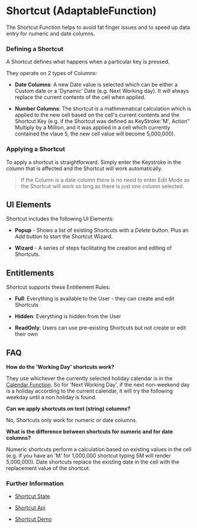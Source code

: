 # Shortcut (AdaptableFunction)

The Shortcut Function helps to avoid fat finger issues and to speed up data entry for numeric and date columns.

### Defining a Shortcut
A Shortcut defines what happens when a particular key is pressed.

They operate on 2 types of Columns:

- **Date Columns**: A new Date value is selected which can be either a Custom date or a 'Dynamic' Date (e.g. Next Working day).  It will always replace the current contents of the cell when applied.

- **Number Columns**: The shortcut is a mathmematical calculation which is applied to the new cell based on the cell's current contents and the Shortcut Key (e.g. if the Shortcut was defined as KeyStroke:'M', Action" Multiply by a Million, and it was applied in a cell which currently contained the vlaue 5, the new cell value will become 5,000,000).

### Applying a Shortcut
To apply a shortcut is straightforward.  Simply enter the Keystroke in the column that is affected and the Shortcut will work automatically.  

>  If the Column is a date column there is no need to enter Edit Mode as the Shortcut will work so long as there is just one column selected.

## UI Elements
Shortcut includes the following UI Elements:

- **Popup** - Shows a list of existing Shortcuts with a *Delete* button.  Plus an *Add* button to start the Shortcut Wizard.

- **Wizard** - A series of steps facilitating the creation and editing of Shortcuts.

## Entitlements

Shortcut supports these Entitlement Rules:

- **Full**: Everything is available to the User - they can create and edit Shortcuts

- **Hidden**: Everything is hidden from the User

- **ReadOnly**: Users can use pre-existing Shortcuts but not create or edit their own

## FAQ

**How do the 'Working Day' shortcuts work?**

They use whichever the currently selected holiday calendar is in the [Calendar Function](./calendar-function.md). So for 'Next Working Day', if the next non-weekend day is a holiday according to the current calendar, it will try the following weekday until a non holiday is found.

**Can we apply shortcuts on text (string) columns?**

No, Shortcuts only work for numeric or date columns. 

**What is the difference between shortcuts for numeric and for date columns?**

Numeric shortcuts perform a calculation based on existing values in the cell (e.g. if you have an 'M' for 1,000,000 shortcut typing 5M will render 5,000,000). Date shortcuts replace the existing date in the cell with the replacement value of the shortcut.

### Further Information

- [Shortcut State](https://api.adaptabletools.com/interfaces/_src_predefinedconfig_shortcutstate_.shortcutstate.html)

- [Shortcut Api](https://api.adaptabletools.com/interfaces/_src_api_shortcutapi_.shortcutapi.html)

- [Shortcut Demo](https://demo.adaptabletools.com/edit/aggridshortcutdemo)